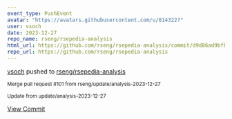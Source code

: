 ```yaml
---
event_type: PushEvent
avatar: "https://avatars.githubusercontent.com/u/814322?"
user: vsoch
date: 2023-12-27
repo_name: rseng/rsepedia-analysis
html_url: https://github.com/rseng/rsepedia-analysis/commit/d9d86ad9bfbca4f0ea5a34fd5e3285727c67bbc9
repo_url: https://github.com/rseng/rsepedia-analysis
---
```


<a href='https://github.com/vsoch' target='_blank'>vsoch</a> pushed to <a href='https://github.com/rseng/rsepedia-analysis' target='_blank'>rseng/rsepedia-analysis</a>

<small>Merge pull request #101 from rseng/update/analysis-2023-12-27

Update from update/analysis-2023-12-27</small>

<a href='https://github.com/rseng/rsepedia-analysis/commit/d9d86ad9bfbca4f0ea5a34fd5e3285727c67bbc9' target='_blank'>View Commit</a>